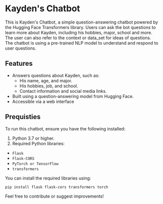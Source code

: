 # Kayden's Chatbot

This is Kayden's Chatbot, a simple question-answering chatbot powered by the Hugging Face Transformers library.
Users can ask the bot questions to learn more about Kayden, including his hobbies, major, school and more. The user can also refer to the context or data_set for ideas of questions. 
The chatbot is using a pre-trained NLP model to understand and respond to user questions.

## Features
 - Answers questions about Kayden, such as:
    - His name, age, and major.
    - His hobbies, job, and school.
    - Contact information and social media links.
- Built using a question-answering model from Hugging Face.
- Accessible via a web interface

## Prequisties 

To run this chatbot, ensure you have the following installed:

1. Python 3.7 or higher.
2. Required Python libraries:
 - `Flask`
 - `Flask-CORS`
 - `PyTorch or TensorFlow`
 - `transformers`

You can install the required libraries using:

```bash
pip install flask flask-cors transformers torch
```

Feel free to contribute or suggest improvements!